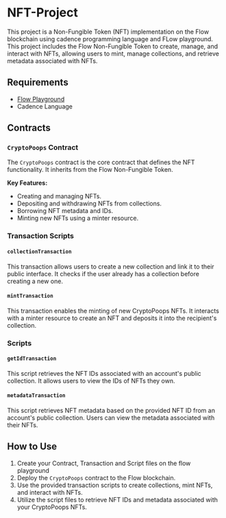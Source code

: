 # NFT-Project

This project is a Non-Fungible Token (NFT) implementation on the Flow blockchain using cadence programming language and FLow playground. This project includes the Flow Non-Fungible Token to create, manage, and interact with NFTs, allowing users to mint, manage collections, and retrieve metadata associated with NFTs.

## Requirements

- [Flow Playground](https://play.flow.com/)
- Cadence Language

## Contracts

### `CryptoPoops` Contract

The `CryptoPoops` contract is the core contract that defines the NFT functionality. It inherits from the Flow Non-Fungible Token.

**Key Features:**

- Creating and managing NFTs.
- Depositing and withdrawing NFTs from collections.
- Borrowing NFT metadata and IDs.
- Minting new NFTs using a minter resource.

### Transaction Scripts

#### `collectionTransaction`

This transaction allows users to create a new collection and link it to their public interface. It checks if the user already has a collection before creating a new one.

#### `mintTransaction`

This transaction enables the minting of new CryptoPoops NFTs. It interacts with a minter resource to create an NFT and deposits it into the recipient's collection.

### Scripts

#### `getIdTransaction`

This script retrieves the NFT IDs associated with an account's public collection. It allows users to view the IDs of NFTs they own.

#### `metadataTransaction`

This script retrieves NFT metadata based on the provided NFT ID from an account's public collection. Users can view the metadata associated with their NFTs.

## How to Use

1. Create your Contract, Transaction and Script files on the flow playground
2. Deploy the `CryptoPoops` contract to the Flow blockchain.
3. Use the provided transaction scripts to create collections, mint NFTs, and interact with NFTs.
4. Utilize the script files to retrieve NFT IDs and metadata associated with your CryptoPoops NFTs.

